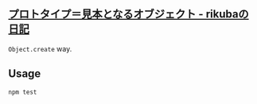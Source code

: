 ## [プロトタイプ＝見本となるオブジェクト - rikubaの日記](http://d.hatena.ne.jp/rikuba/20140127/1390825888 "プロトタイプ＝見本となるオブジェクト - rikubaの日記")

`Object.create` way.

## Usage

``` sh
npm test
```